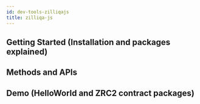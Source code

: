 ```yaml
---
id: dev-tools-zilliqajs
title: zilliqa-js
---
```

## Getting Started (Installation and packages explained)
## Methods and APIs
## Demo (HelloWorld and ZRC2 contract packages)
